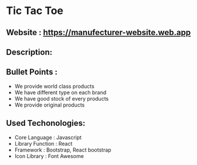 # Tic Tac Toe

## Website : https://manufecturer-website.web.app

## Description:


## Bullet Points :
* We provide world class products
* We have different type on each brand
* We have good stock of every products
* We provide original products
## Used Techonologies:
* Core Language : Javascript
* Library Function : React
* Framework : Bootstrap, React bootstrap
* Icon Library : Font Awesome
